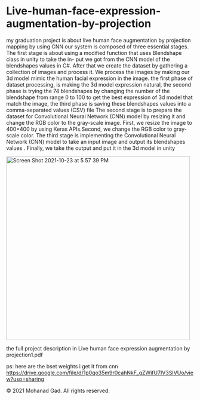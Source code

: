 # Live-human-face-expression-augmentation-by-projection
my graduation project is about live human face augmentation by projection mapping by using CNN
our system is composed of three essential stages. The first stage is about using a modified function that uses Blendshape class in unity to take the in- put we got from the CNN model of the blendshapes values in C#. After that we create the dataset by gathering a collection of images and process it. We process the images by making our 3d model mimic the human facial expression in the image. the first phase of dataset processing, is making the 3d model expression natural, the second phase is trying the 74 blendshapes by changing the number of the blendshape from range 0 to 100 to get the best expression of 3d model that match the image, the third phase is saving these blendshapes values into a comma-separated values (CSV) file The second stage is to prepare the dataset for Convolutional Neural Network (CNN) model by resizing it and change the RGB color to the gray-scale image. First, we resize the image to 400×400 by using Keras APIs.Second, we change the RGB color to gray-scale color. The third stage is implementing the Convolutional Neural Network (CNN) model to take an input image and output its blendshapes values . Finally, we take the output and put it in the 3d model in unity 

<img width="492" alt="Screen Shot 2021-10-23 at 5 57 39 PM" src="https://user-images.githubusercontent.com/90938419/138563319-402faf26-e529-4e0d-a10c-5e6da11ae2f9.png">

the full project description in Live human face expression augmentation by projection1.pdf

ps: here are the bset weights i get it from cnn
https://drive.google.com/file/d/1p0qo35m9r0cahNkF_gZWifU7IV3SIVUo/view?usp=sharing


© 2021 Mohanad Gad.  All rights reserved.
